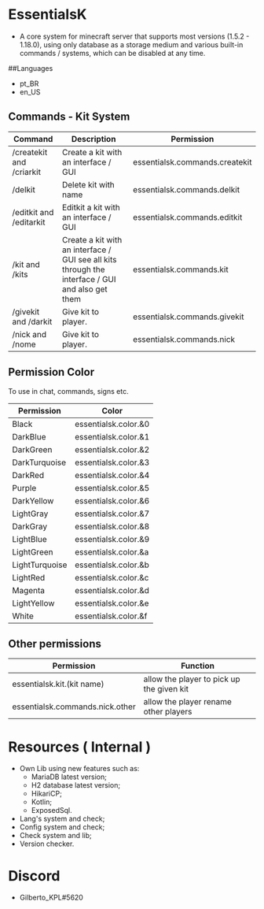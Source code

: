 # EssentialsK

* A core system for minecraft server that supports most versions (1.5.2 - 1.18.0), using only database as a storage medium and various built-in commands / systems, which can be disabled at any time.

##Languages

- pt_BR
- en_US

## Commands - Kit System
|Command         |Description                      |Permission                    |
|----------------|-------------------------------|-----------------------------|
|/createkit and /criarkit |Create a kit with an interface / GUI|essentialsk.commands.createkit    |
|/delkit |Delete kit with name|essentialsk.commands.delkit    |
|/editkit and /editarkit |Editkit a kit with an interface / GUI|essentialsk.commands.editkit    |
|/kit and /kits |Create a kit with an interface / GUI see all kits through the interface / GUI and also get them|essentialsk.commands.kit    |
|/givekit and /darkit |Give kit to player.|essentialsk.commands.givekit    |
|/nick and /nome |Give kit to player.|essentialsk.commands.nick    |

## Permission Color
To use in chat, commands, signs etc.

|Permission         |Color                       |
|----------------|------------------------------- |
| Black | essentialsk.color.&0 |
| DarkBlue | essentialsk.color.&1 |
| DarkGreen | essentialsk.color.&2 |
| DarkTurquoise | essentialsk.color.&3 |
| DarkRed | essentialsk.color.&4 |
| Purple | essentialsk.color.&5 |
| DarkYellow | essentialsk.color.&6 |
| LightGray | essentialsk.color.&7 |
| DarkGray | essentialsk.color.&8 |
| LightBlue | essentialsk.color.&9 |
| LightGreen | essentialsk.color.&a |
| LightTurquoise | essentialsk.color.&b |
| LightRed | essentialsk.color.&c |
| Magenta | essentialsk.color.&d |
| LightYellow | essentialsk.color.&e |
| White| essentialsk.color.&f |

## Other permissions
|Permission         | Function |
|----------------|----------------|
|essentialsk.kit.(kit name) | allow the player to pick up the given kit |
|essentialsk.commands.nick.other | allow the player rename other players |




# Resources ( Internal )

* Own Lib using new features such as:
    - MariaDB latest version;
    - H2 database latest version;
    - HikariCP;
    - Kotlin;
    - ExposedSql.
* Lang's system and check;
* Config system and check;
* Check system and lib;
* Version checker.

# Discord

* Gilberto_KPL#5620
